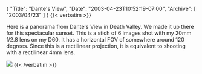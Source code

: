 {
  "Title": "Dante's View",
  "Date": "2003-04-23T10:52:19-07:00",
  "Archive": [
    "2003/04/23"
  ]
}
{{< verbatim >}}
<p>Here is a panorama from Dante's View in Death Valley.  We made it up there for this spectacular sunset.  This is a stich of 6 images shot with my 20mm f/2.8 lens on my D60.  It has a horizontal FOV of somewhere around 120 degrees.  Since this is a rectilinear projection, it is equivalent to shooting with a rectilinear 4mm lens.
<p><a href="http://www.eightypercent.net/Photos/DantesView-Small.jpg"><img src="http://www.eightypercent.net/Photos/DantesView-Thumb.jpg" /></a>
{{< /verbatim >}}
